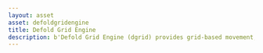 ```yaml
---
layout: asset
asset: defoldgridengine
title: Defold Grid Engine
description: b'Defold Grid Engine (dgrid) provides grid-based movement, interactions, and utility features in a Defold game engine project.'
---
```


